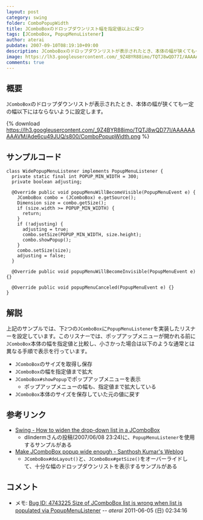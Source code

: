 ```yaml
---
layout: post
category: swing
folder: ComboPopupWidth
title: JComboBoxのドロップダウンリスト幅を指定値以上に保つ
tags: [JComboBox, PopupMenuListener]
author: aterai
pubdate: 2007-09-10T08:19:10+09:00
description: JComboBoxのドロップダウンリストが表示されたとき、本体の幅が狭くても一定の幅以下にはならないように設定します。
image: https://lh3.googleusercontent.com/_9Z4BYR88imo/TQTJ8wQD77I/AAAAAAAAAVM/Ade6cu49JUQ/s800/ComboPopupWidth.png
comments: true
---
```

## 概要
`JComboBox`のドロップダウンリストが表示されたとき、本体の幅が狭くても一定の幅以下にはならないように設定します。

{% download https://lh3.googleusercontent.com/_9Z4BYR88imo/TQTJ8wQD77I/AAAAAAAAAVM/Ade6cu49JUQ/s800/ComboPopupWidth.png %}

## サンプルコード
<pre class="prettyprint"><code>class WidePopupMenuListener implements PopupMenuListener {
  private static final int POPUP_MIN_WIDTH = 300;
  private boolean adjusting;

  @Override public void popupMenuWillBecomeVisible(PopupMenuEvent e) {
    JComboBox combo = (JComboBox) e.getSource();
    Dimension size = combo.getSize();
    if (size.width &gt;= POPUP_MIN_WIDTH) {
      return;
    }
    if (!adjusting) {
      adjusting = true;
      combo.setSize(POPUP_MIN_WIDTH, size.height);
      combo.showPopup();
    }
    combo.setSize(size);
    adjusting = false;
  }

  @Override public void popupMenuWillBecomeInvisible(PopupMenuEvent e) {}

  @Override public void popupMenuCanceled(PopupMenuEvent e) {}
}
</code></pre>

## 解説
上記のサンプルでは、下`2`つの`JComboBox`に`PopupMenuListener`を実装したリスナーを設定しています。このリスナーでは、ポップアップメニューが開かれる前に`JComboBox`本体の幅を指定値と比較し、小さかった場合は以下のような通常とは異なる手順で表示を行っています。

- `JComboBox`のサイズを取得し保存
- `JComboBox`の幅を指定値まで拡大
- `JComboBox#showPopup`でポップアップメニューを表示
    - ポップアップメニューの幅も、指定値まで拡大している
- `JComboBox`本体のサイズを保存していた元の値に戻す

<!-- dummy comment line for breaking list -->

## 参考リンク
- [Swing - How to widen the drop-down list in a JComboBox](https://community.oracle.com/thread/1368300)
    - dlindermさんの投稿(2007/06/08 23:24)に、`PopupMenuListener`を使用するサンプルがある
- [Make JComboBox popup wide enough - Santhosh Kumar's Weblog](http://www.jroller.com/santhosh/entry/make_jcombobox_popup_wide_enough)
    - `JComboBox#doLayout()`と、`JComboBox#getSize()`をオーバーライドして、十分な幅のドロップダウンリストを表示するサンプルがある

<!-- dummy comment line for breaking list -->

## コメント
- メモ: [Bug ID: 4743225 Size of JComboBox list is wrong when list is populated via PopupMenuListener](https://bugs.openjdk.java.net/browse/JDK-4743225)  -- *aterai* 2011-06-05 (日) 02:34:16

<!-- dummy comment line for breaking list -->
